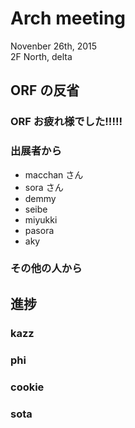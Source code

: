 # Arch meeting
Novenber 26th, 2015  
2F North, delta

## ORF の反省
### ORF お疲れ様でした!!!!!
### 出展者から
* macchan さん
* sora さん
* demmy
* seibe
* miyukki
* pasora
* aky

### その他の人から

## 進捗
### kazz
### phi
### cookie
### sota
